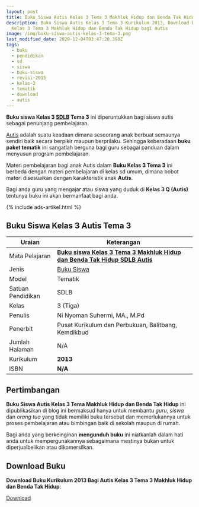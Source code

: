 ```yaml
---
layout: post
title: Buku Siswa Autis Kelas 3 Tema 3 Makhluk Hidup dan Benda Tak Hidup
description: Buku Siswa Autis Kelas 3 Tema 3 Kurikulum 2013, Download buku
  Kelas 3 Tema 3 Makhluk Hidup dan Benda Tak Hidup bagi Autis
image: /img/buku-siswa-autis-kelas-3-tema-3.png
last_modified_date: 2020-12-04T03:47:20.398Z
tags:
  - buku
  - pendidikan
  - sd
  - siswa
  - buku-siswa
  - revisi-2015
  - kelas-3
  - tematik
  - download
  - autis
---
```


**Buku siswa Kelas 3 <abbr title="Sekolah Dasar Luar Biasa">SDLB</abbr> Tema 3** ini diperuntukkan bagi siswa autis sebagai penunjang pembelajaran.

[Autis](/teori/apa-itu-autisme) adalah suatu keadaan dimana seseorang anak berbuat semaunya sendiri baik secara berpikir maupun berprilaku. Sehingga keberadaan **buku paket tematik** ini sangatlah berguna bagi guru sebagai panduan dalam menyusun program pembelajaran.

Materi pembelajaran bagi anak Autis dalam **Buku Kelas 3 Tema 3** ini berbeda dengan materi pembelajaran di kelas sd umum, dimana bobot materi disesuaikan dengan karakteristik anak **Autis**.

Bagi anda guru yang mengajar atau siswa yang duduk di **Kelas 3 Q (Autis)** tentunya buku ini akan bermanfaat bagi anda.

{% include ads-artikel.html %}

## Buku Siswa Kelas 3 Autis Tema 3 
|Uraian|Keterangan|
| --- | --- |
|Mata Pelajaran|<a href="/bse/buku-siswa-autis-kelas-3-tema-3" title="Buku siswa Kelas 3 Tema 3 Makhluk Hidup dan Benda Tak Hidup SDLB Autis"><strong>Buku siswa Kelas 3 Tema 3 Makhluk Hidup dan Benda Tak Hidup SDLB Autis</strong></a> |
|Jenis|<a href="/bse" title="Buku Siswa" target="_blank">Buku Siswa</a>|
|Model|Tematik|
|Satuan Pendidikan|SDLB|
|Kelas|3 (Tiga)|
|Penulis|Ni Nyoman Suhermi, MA., M.Pd |
|Penerbit|Pusat Kurikulum dan Perbukuan, Balitbang, Kemdikbud|
|Jumlah Halaman|N/A|
|Kurikulum|<strong>2013</strong>|
|ISBN|<strong>N/A</strong>|

## Pertimbangan
**Buku Siswa Autis Kelas 3 Tema Makhluk Hidup dan Benda Tak Hidup** ini dipublikasikan di blog ini bermaksud hanya untuk membantu _guru_, _siswa_ dan _orang tua_ yang tidak memiliki buku tersebut dan memerlukannya untuk proses pembelajaran atau bimbingan baik di sekolah maupun di rumah.

Bagi anda yang berkeinginan <b>mengunduh buku</b> ini niatkanlah dalam hati anda untuk mempergunakannya sebagaimana mestinya bukan untuk diperjualbelikan atau dikomersilkan.
  
## Download Buku
**Download Buku Kurikulum 2013 Bagi Autis Kelas 3 Tema 3 Makhluk Hidup dan Benda Tak Hidup**:
<p class="center"><a class="button download" href="https://docs.google.com/uc?export=download&id=16sIbg-jLzsDPBe0-IP-EptMPEBUzPnOv" rel="nofollow" target="_blank" title="Download Buku Siswa Autis Kelas 3 Tema Makhluk Hidup dan Benda Tak Hidup">Download</a></p>
